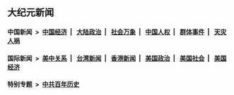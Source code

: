 ## 大纪元新闻

#### 中国新闻 &nbsp;>&nbsp; [中国经济](indexes/ncid283/README.md?03160445) &nbsp;| &nbsp; [大陆政治](indexes/ncid277/README.md?03160445) &nbsp;| &nbsp; [社会万象](indexes/ncid282/README.md?03160445) &nbsp;| &nbsp; [中国人权](indexes/ncid278/README.md?03160445) &nbsp;| &nbsp; [群体事件](indexes/ncid279/README.md?03160445) &nbsp;| &nbsp; [天灾人祸](indexes/ncid280/README.md?03160445)

#### 国际新闻 &nbsp;>&nbsp; [美中关系](indexes/nf1412576/README.md?03160445) &nbsp;| &nbsp; [台湾新闻](indexes/ncid1349361/README.md?03160445) &nbsp;| &nbsp; [香港新闻](indexes/ncid1349362/README.md?03160445) &nbsp;| &nbsp; [美国政治](indexes/ncid1078159/README.md?03160445) &nbsp;| &nbsp; [美国社会](indexes/ncid1078160/README.md?03160445) &nbsp;| &nbsp; [美国经济](indexes/ncid1078158/README.md?03160445)

#### 特别专题 &nbsp;>&nbsp; [中共百年历史](https://github.com/epoch-news/epoch-special/blob/master/README.md?03160445)  
